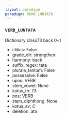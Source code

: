 ```yaml
---
layout: paradigm
paradigm: VERB_LUNTATA
---
```

### ` VERB_LUNTATA `

Dictionary class73 back 0~t
* clitics: False
* grade_dir: strengthen
* harmony: back
* suffix_regex: tata
* plurale_tantum: False
* possessive: False
* upos: VERB
* stem_vowel: None
* kotus_tn: 73
* pos: VERB
* stem_diphthong: None
* kotus_av: C
* deletion: ata
